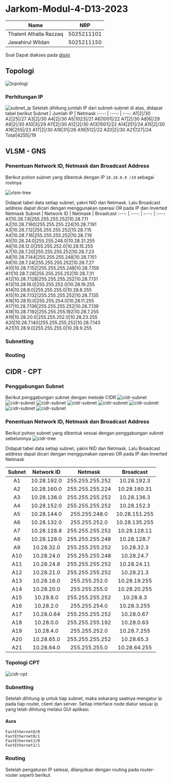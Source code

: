# Jarkom-Modul-4-D13-2023
<table>
<tbody>
  <thead>
    <tr>
      <th>Name</th>
      <th>NRP</th>
    </tr>
  </thead>
  <tbody>
    <tr>
      <td>Thalent Athalla Razzaq</td>
      <td>5025211101</td>
    </tr>
    <tr>
      <td> Jawahirul Wildan </td>
      <td> 5025211150 </td>
  </tbody>
</table>

Soal Dapat diakses pada [disini](https://docs.google.com/document/d/1PFDIgt5fC4PMmUaDKxw9ZEgwzpzgFv0xvo3K7PRkj10/edit?usp=sharing)

## Topologi
![topologi](images/topologi_modul4.png)

### Perhitungan IP
![subnet_ip](images/subnet-ip.jpg)
Setelah dihitung jumlah IP dari subnet-subnet di atas, didapat tabel berikut
Subnet | Jumlah IP | Netmask
:---: | :---: | :---:
A1|2|/30
A2|25|/27
A3|2|/30
A4|2|/30
A5|1023|/21
A6|1001|/22
A7|2|/30
A8|6|/29
A9|2|/30
A10|3|/29
A11|2|/30
A12|2|/30
A13|1001|/22
A14|251|/24
A15|2|/30
A16|255|/23
A17|2|/30
A18|31|/26
A19|512|/22
A20|2|/30
A21|127|/24
Total|4255|/19

## VLSM - GNS
### Penentuan Network ID, Netmask dan Broadcast Address
Berikut pohon subnet yang dibentuk dengan IP `10.28.0.0 /19` sebagai rootnya

![vlsm-tree](images/vlsm-tree.png)

Didapat tabel data setiap subnet, yakni NID dan Netmask. Lalu Broadcast address dapat dicari dengan menggunakan operasi OR pada IP dan Inverted Netmask
Subnet | Network ID | Netmask | Broadcast
:---: | :---: | :---: | :---:
A1|10.28.7.8|255.255.255.252|10.28.7.11 
A2|10.28.7.160|255.255.255.224|10.28.7.191 
A3|10.28.7.12|255.255.255.252|10.28.7.15
A4|10.28.7.16|255.255.255.252|10.28.7.19 
A5|10.28.24.0|255.255.248.0|10.28.31.255 
A6|10.28.12.0|255.255.252.0|10.28.15.255
A7|10.28.7.20|255.255.255.252|10.28.7.23
A8|10.28.7.144|255.255.255.248|10.28.7.151 
A9|10.28.7.24|255.255.255.252|10.28.7.27
A10|10.28.7.152|255.255.255.248|10.28.7.159
A11|10.28.7.28|255.255.255.252|10.28.7.31
A12|10.28.7.128|255.255.255.252|10.28.7.131
A13|10.28.16.0|255.255.252.0|10.28.19.255 
A14|10.28.8.0|255.255.255.0|10.28.8.255
A15|10.28.7.132|255.255.255.252|10.28.7.135
A16|10.28.10.0|255.255.254.0|10.28.11.255 
A17|10.28.7.136|255.255.255.252|10.28.7.139
A18|10.28.7.192|255.255.255.192|10.28.7.255
A19|10.28.20.0|255.255.252.0|10.28.23.255
A20|10.28.7.140|255.255.255.252|10.28.7.143
A21|10.28.9.0|255.255.255.0|10.28.9.255 
### Subnetting

### Routing

## CIDR - CPT
### Penggabungan Subnet
Berikut penggabungan subnet dengan metode CIDR
![cidr-subnet](images/cidr-b.jpg)
![cidr-subnet](images/cidr-c.jpg)
![cidr-subnet](images/cidr-d.jpg)
![cidr-subnet](images/cidr-e.jpg)
![cidr-subnet](images/cidr-f.jpg)
![cidr-subnet](images/cidr-g.jpg)
![cidr-subnet](images/cidr-h.jpg)
![cidr-subnet](images/cidr-i.jpg)


### Penentuan Network ID, Netmask dan Broadcast Address
Berikut pohon subnet yang dibentuk sesuai dengan penggabungan subnet sebelumnya
![cidr-tree](images/cidr-tree.jpg)

Didapat tabel data setiap subnet, yakni NID dan Netmask. Lalu Broadcast address dapat dicari dengan menggunakan operasi OR pada IP dan Inverted Netmask

Subnet | Network ID | Netmask | Broadcast
:---: | :---: | :---: | :---:
A1|10.28.192.0|255.255.255.252|10.28.192.3
A2|10.28.160.0|255.255.255.224|10.28.160.31
A3|10.28.136.0|255.255.255.252|10.28.136.3
A4|10.28.152.0|255.255.255.252|10.28.152.3
A5|10.28.144.0|255.255.248.0|10.28.151.255
A6|10.28.132.0|255.255.252.0|10.28.135.255
A7|10.28.128.8|255.255.255.252|10.28.128.11
A8|10.28.128.0|255.255.255.248|10.28.128.7
A9|10.28.32.0|255.255.255.252|10.28.32.3
A10|10.28.24.0|255.255.255.248|10.28.24.7
A11|10.28.24.8|255.255.255.252|10.28.24.11
A12|10.28.21.0|255.255.255.252|10.28.21.3
A13|10.28.16.0|255.255.252.0|10.28.19.255
A14|10.28.20.0|255.255.255.0|10.28.20.255
A15|10.28.8.0|255.255.255.252|10.28.8.3
A16|10.28.2.0|255.255.254.0|10.28.3.255
A17|10.28.0.64|255.255.255.252|10.28.0.67
A18|10.28.0.0|255.255.255.192|10.28.0.63
A19|10.28.4.0|255.255.252.0|10.28.7.255
A20|10.28.65.0|255.255.255.252|10.28.65.3
A21|10.28.64.0|255.255.255.0|10.28.64.255

### Topologi CPT

![cidr-cpt](images/topologi-cpt.png)

### Subnetting
Setelah dihitung ip untuk tiap subnet, maka sekarang saatnya mengatur ip pada tiap router, client dan server. Setiap interface node diatur sesuai ip yang telah dihitung melalui GUI aplikasi.

#### Aura
```
FastEthernet0/0
FastEthernet0/1
FastEthernet1/0
FastEthernet1/1
```
### Routing
Setelah pengaturan IP selesai, dilanjutkan dengan routing pada router-router seperti berikut.
